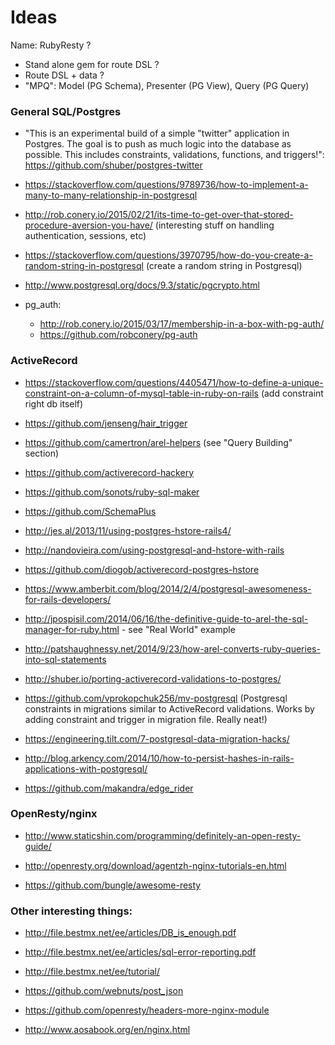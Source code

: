 Ideas
===========

Name: RubyResty ?

- Stand alone gem for route DSL ?
- Route DSL + data ?
- "MPQ": Model (PG Schema), Presenter (PG View), Query (PG Query)

### General SQL/Postgres

- "This is an experimental build of a simple "twitter" application in Postgres. The goal is to push as much logic into the database as possible. This includes constraints, validations, functions, and triggers!": https://github.com/shuber/postgres-twitter

- https://stackoverflow.com/questions/9789736/how-to-implement-a-many-to-many-relationship-in-postgresql

- http://rob.conery.io/2015/02/21/its-time-to-get-over-that-stored-procedure-aversion-you-have/ (interesting stuff on handling authentication, sessions, etc)

- https://stackoverflow.com/questions/3970795/how-do-you-create-a-random-string-in-postgresql (create a random string in Postgresql)

- http://www.postgresql.org/docs/9.3/static/pgcrypto.html

- pg_auth:
  - http://rob.conery.io/2015/03/17/membership-in-a-box-with-pg-auth/
  - https://github.com/robconery/pg-auth

### ActiveRecord

- https://stackoverflow.com/questions/4405471/how-to-define-a-unique-constraint-on-a-column-of-mysql-table-in-ruby-on-rails (add constraint right db itself)

- https://github.com/jenseng/hair_trigger

- https://github.com/camertron/arel-helpers (see "Query Building" section)

- https://github.com/activerecord-hackery

- https://github.com/sonots/ruby-sql-maker

- https://github.com/SchemaPlus

- http://jes.al/2013/11/using-postgres-hstore-rails4/

- http://nandovieira.com/using-postgresql-and-hstore-with-rails

- https://github.com/diogob/activerecord-postgres-hstore

- https://www.amberbit.com/blog/2014/2/4/postgresql-awesomeness-for-rails-developers/

- http://jpospisil.com/2014/06/16/the-definitive-guide-to-arel-the-sql-manager-for-ruby.html - see "Real World" example

- http://patshaughnessy.net/2014/9/23/how-arel-converts-ruby-queries-into-sql-statements

- http://shuber.io/porting-activerecord-validations-to-postgres/

- https://github.com/vprokopchuk256/mv-postgresql (Postgresql constraints in migrations similar to ActiveRecord validations. Works by adding constraint and trigger in migration file. Really neat!)

- https://engineering.tilt.com/7-postgresql-data-migration-hacks/

- http://blog.arkency.com/2014/10/how-to-persist-hashes-in-rails-applications-with-postgresql/

- https://github.com/makandra/edge_rider

### OpenResty/nginx

- http://www.staticshin.com/programming/definitely-an-open-resty-guide/

- http://openresty.org/download/agentzh-nginx-tutorials-en.html

- https://github.com/bungle/awesome-resty

### Other interesting things:

- http://file.bestmx.net/ee/articles/DB_is_enough.pdf

- http://file.bestmx.net/ee/articles/sql-error-reporting.pdf

- http://file.bestmx.net/ee/tutorial/

- https://github.com/webnuts/post_json

- https://github.com/openresty/headers-more-nginx-module

- http://www.aosabook.org/en/nginx.html
